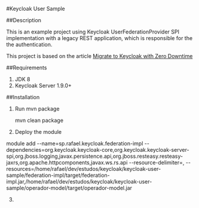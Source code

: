 #Keycloak User Sample

##Description

This is an example project using Keycloak UserFederationProvider SPI implementation with a legacy REST application, 
which is responsible for the the authentication.

This project is based on the article [Migrate to Keycloak with Zero Downtime](https://tech.smartling.com/migrate-to-keycloak-with-zero-downtime-8dcab9e7cb2c#.stu560wee)


##Requirements

1. JDK 8
2. Keycloak Server 1.9.0+

##Installation

1) Run mvn package


    mvn clean package
    
2) Deploy the module

          
module add --name=sp.rafael.keycloak.federation-impl --dependencies=org.keycloak.keycloak-core,org.keycloak.keycloak-server-spi,org.jboss.logging,javax.persistence.api,org.jboss.resteasy.resteasy-jaxrs,org.apache.httpcomponents,javax.ws.rs.api --resource-delimiter=, --resources=/home/rafael/dev/estudos/keycloak/keycloak-user-sample/federation-impl/target/federation-impl.jar,/home/rafael/dev/estudos/keycloak/keycloak-user-sample/operador-model/target/operador-model.jar 

     
3)

